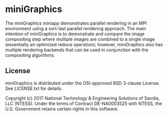 # miniGraphics #

The miniGraphics miniapp demonstrates parallel rendering in an MPI
environment using a sort-last parallel rendering approach. The main
intention of miniGraphics is to demonstrate and compare the image
compositing step where multiple images are combined to a single image
(essentially an optimized reduce operation); however, miniGraphics also has
multiple rendering backends that can be used in conjunction with the
compositing algorithms.

## License ##

miniGraphics is distributed under the OSI-approved BSD 3-clause License.
See LICENSE.txt for details.

Copyright (c) 2017
National Technology & Engineering Solutions of Sandia, LLC (NTESS). Under
the terms of Contract DE-NA0003525 with NTESS, the U.S. Government retains
certain rights in this software.
